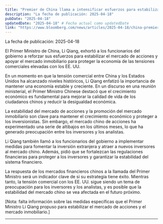 ```yaml
---
title: "Premier de China llama a intensificar esfuerzos para estabilizar acciones y propiedad"
description: "La fecha de publicación: 2025-04-18"
pubDate: "2025-04-18"
updatedDate: "2025-04-18" # Fecha actual como updatedDate
link: "https://www.bloomberg.com/news/articles/2025-04-18/china-premier-calls-for-more-efforts-to-help-stocks-property"
---
```


La fecha de publicación: 2025-04-18

El Primer Ministro de China, Li Qiang, exhortó a los funcionarios del gobierno a reforzar sus esfuerzos para estabilizar el mercado de acciones y apoyar el mercado inmobiliario para proteger la economía de las tensiones comerciales elevadas con los EE. UU.

En un momento en que la tensión comercial entre China y los Estados Unidos ha alcanzado niveles históricos, Li Qiang enfatizó la importancia de mantener una economía estable y creciente. En un discurso en una reunión ministerial, el Primer Ministro Chinese destacó que el crecimiento económico es fundamental para mejorar la calidad de vida de los ciudadanos chinos y reducir la desigualdad económica.

La estabilidad del mercado de acciones y la promoción del mercado inmobiliario son clave para mantener el crecimiento económico y proteger a los inversionistas. Sin embargo, el mercado chino de acciones ha experimentado una serie de altibajos en los últimos meses, lo que ha generado preocupación entre los inversores y los analistas.

Li Qiang también llamó a los funcionarios del gobierno a implementar medidas para fomentar la inversión extranjera y atraer a nuevos inversores al mercado chino. Además, pidió que se fortalezcan las regulaciones financieras para proteger a los inversores y garantizar la estabilidad del sistema financiero.

La respuesta de los mercados financieros chinos a la llamada del Primer Ministro será un indicador clave de si su estrategia tiene éxito. Mientras tanto, la tensión comercial con los EE. UU. sigue siendo un tema de preocupación para los inversores y los analistas, y es posible que la estabilidad del mercado chino se vea afectada en el futuro próximo.

[Nota: falta información sobre las medidas específicas que el Primer Ministro Li Qiang propuso para estabilizar el mercado de acciones y el mercado inmobiliario.]

---
